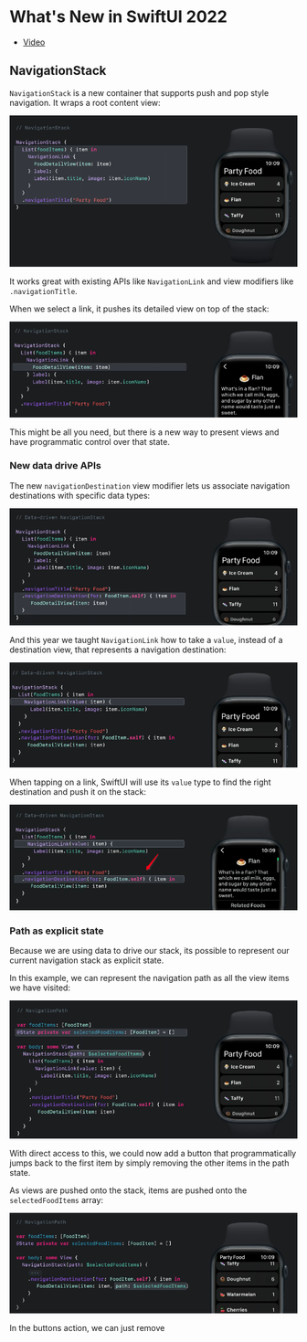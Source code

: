 # What's New in SwiftUI 2022

- [Video](https://developer.apple.com/videos/play/wwdc2022/10052)

## NavigationStack

`NavigationStack` is a new container that supports push and pop style navigation. It wraps a root content view:

![](images/1.png)

It works great with existing APIs like `NavigationLink` and view modifiers like `.navigationTitle`.

When we select a link, it pushes its detailed view on top of the stack:

![](images/2.png)

This might be all you need, but there is a new way to present views and have programmatic control over that state.

### New data drive APIs

The new `navigationDestination` view modifier lets us associate navigation destinations with specific data types:

![](images/3.png)

And this year we taught `NavigationLink` how to take a `value`, instead of a destination view, that represents a navigation destination:

![](images/4.png)

When tapping on a link, SwiftUI will use its `value` type to find the right destination and push it on the stack:

![](images/5.png)


### Path as explicit state

Because we are using data to drive our stack, its possible to represent our current navigation stack as explicit state.

In this example, we can represent the navigation path as all the view items we have visited:

![](images/6.png)

With direct access to this, we could now add a button that programmatically jumps back to the first item by simply removing the other items in the path state.

As views are pushed onto the stack, items are pushed onto the `selectedFoodItems` array:

![](images/7.png)

In the buttons action, we can just remove




